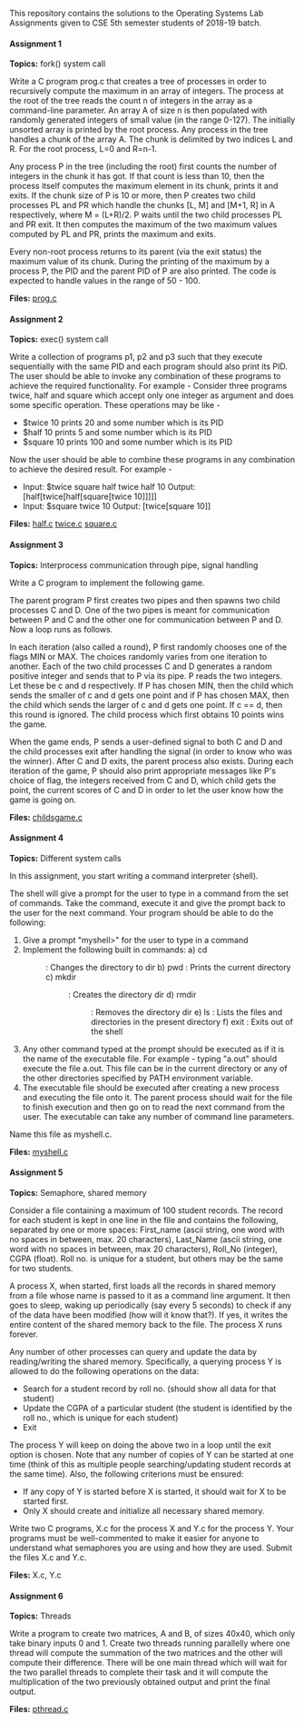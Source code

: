 This repository contains the solutions to the Operating Systems Lab Assignments
given to CSE 5th semester students of 2018-19 batch.


#### Assignment 1

__Topics:__ fork() system call

Write a C program prog.c that creates a tree of processes in order to
recursively compute the maximum in an array of integers. The process at the root
of the tree reads the count n of integers in the array as a command-line parameter.
An array A of size n is then populated with randomly generated integers of small
value (in the range 0-127). The initially unsorted array is printed by the root
process. Any process in the tree handles a chunk of the array A. The chunk is
delimited by two indices L and R. For the root process, L=0 and R=n-1.

Any process P in the tree (including the root) first counts the number of integers
in the chunk it has got. If that count is less than 10, then the process itself
computes the maximum element in its chunk, prints it and exits. If the chunk size
of P is 10 or more, then P creates two child processes PL and PR which handle the
chunks [L, M] and [M+1, R] in A respectively, where M = (L+R)/2. P waits until the
two child processes PL and PR exit. It then computes the maximum of the two maximum
values computed by PL and PR, prints the maximum and exits.

Every non-root process returns to its parent (via the exit status) the maximum
value of its chunk. During the printing of the maximum by a process P, the PID
and the parent PID of P are also printed. The code is expected to handle values
in the range of 50 - 100.

__Files:__ [prog.c](https://github.com/ankan17/os-lab-assignments/blob/master/prog.c)


#### Assignment 2

__Topics:__ exec() system call

Write a collection of programs p1, p2 and p3 such that they execute sequentially
with the same PID and each program should also print its PID. The user should be
able to invoke any combination of these programs to achieve the required
functionality. For example - Consider three programs twice, half and square
which accept only one integer as argument and does some specific operation.
These operations may be like -
  - $twice 10 prints 20 and some number which is its PID
  - $half 10 prints 5 and some number which is its PID
  - $square 10 prints 100 and some number which is its PID

Now the user should be able to combine these programs in any combination to
achieve the desired result. For example -
  - Input: $twice square half twice half 10
    Output: [half[twice[half[square[twice 10]]]]]
  - Input: $square twice 10
    Output: [twice[square 10]]

__Files:__ [half.c](https://github.com/ankan17/os-lab-assignments/blob/master/half.c) [twice.c](https://github.com/ankan17/os-lab-assignments/blob/master/twice.c) [square.c](https://github.com/ankan17/os-lab-assignments/blob/master/square.c)


#### Assignment 3

__Topics:__ Interprocess communication through pipe, signal handling

Write a C program to implement the following game.

The parent program P first creates two pipes and then spawns two child processes
C and D. One of the two pipes is meant for communication between P and C and the
other one for communication between P and D. Now a loop runs as follows.

In each iteration (also called a round), P first randomly chooses one of the
flags MIN or MAX. The choices randomly varies from one iteration to another.
Each of the two child processes C and D generates a random positive integer and
sends that to P via its pipe. P reads the two integers. Let these be c and d
respectively. If P has chosen MIN, then the child which sends the smaller of c
and d gets one point and if P has chosen MAX, then the child which sends the
larger of c and d gets one point. If c == d, then this round is ignored. The
child process which first obtains 10 points wins the game.

When the game ends, P sends a user-defined signal to both C and D and the child
processes exit after handling the signal (in order to know who was the winner).
After C and D exits, the parent process also exists. During each iteration of
the game, P should also print appropriate messages like P's choice of flag,
the integers received from C and D, which child gets the point, the current
scores of C and D in order to let the user know how the game is going on.

__Files:__ [childsgame.c](https://github.com/ankan17/os-lab-assignments/blob/master/childsgame.c)


#### Assignment 4

__Topics:__ Different system calls

In this assignment, you start writing a command interpreter (shell).

The shell will give a prompt for the user to type in a command from the set of
commands. Take the command, execute it and give the prompt back to the user for
the next command. Your program should be able to do the following:

  1. Give a prompt "myshell>" for the user to type in a command
  2. Implement the following built in commands:
    a) cd <dir>     :   Changes the directory to dir
    b) pwd          :   Prints the current directory
    c) mkdir <dir>  :   Creates the directory dir
    d) rmdir <dir>  :   Removes the directory dir
    e) ls           :   Lists the files and directories in the present directory
    f) exit         :   Exits out of the shell
  3. Any other command typed at the prompt should be executed as if it is the
  name of the executable file. For example - typing "a.out" should execute the
  file a.out. This file can be in the current directory or any of the other
  directories specified by PATH environment variable.
  4. The executable file should be executed after creating a new process and
  executing the file onto it. The parent process should wait for the file to
  finish execution and then go on to read the next command from the user. The
  executable can take any number of command line parameters.

Name this file as myshell.c.

__Files:__ [myshell.c](https://github.com/ankan17/os-lab-assignments/blob/master/myshell.c)


#### Assignment 5

__Topics:__ Semaphore, shared memory

Consider a file containing a maximum of 100 student records. The record for each
student is kept in one line in the file and contains the following, separated by
one or more spaces: First_name (ascii string, one word with no spaces in between,
max. 20 characters), Last_Name (ascii string, one word with no spaces in between,
max 20 characters), Roll_No (integer), CGPA (float). Roll no. is unique for a
student, but others may be the same for two students.

A process X, when started, first loads all the records in shared memory from a
file whose name is passed to it as a command line argument. It then goes to
sleep, waking up periodically (say every 5 seconds) to check if any of the data
have been modified (how will it know that?). If yes, it writes the entire content
of the shared memory back to the file. The process X runs forever.

Any number of other processes can query and update the data by reading/writing the
shared memory. Specifically, a querying process Y is allowed to do the following
operations on the data:
  - Search for a student record by roll no. (should show all data for that student)
  - Update the CGPA of a particular student (the student is identified by the
  roll no., which is unique for each student)
  - Exit

The process Y will keep on doing the above two in a loop until the exit option
is chosen. Note that any number of copies of Y can be started at one time
(think of this as multiple people searching/updating student records at the same
time). Also, the following criterions must be ensured:
  - If any copy of Y is started before X is started, it should wait for X to be
  started first.
  - Only X should create and initialize all necessary shared memory.

Write two C programs, X.c for the process X and Y.c for the process Y. Your
programs must be well-commented to make it easier for anyone to understand what
semaphores you are using and how they are used. Submit the files X.c and Y.c.

__Files:__ X.c, Y.c


#### Assignment 6

__Topics:__ Threads

Write a program to create two matrices, A and B, of sizes 40x40, which only
take binary inputs 0 and 1. Create two threads running parallelly where one thread
will compute the summation of the two matrices and the other will compute their
difference. There will be one main thread which will wait for the two parallel
threads to complete their task and it will compute the multiplication of the two
previously obtained output and print the final output.

__Files:__ [pthread.c](https://github.com/ankan17/os-lab-assignments/blob/master/pthread.c)

